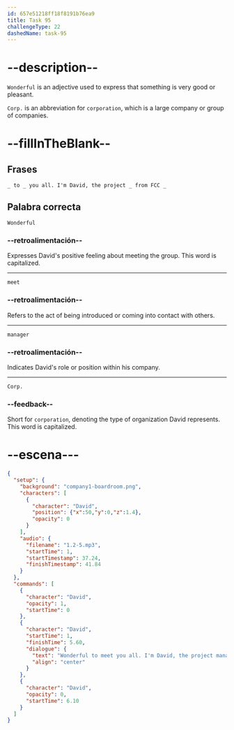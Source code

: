 ```yaml
---
id: 657e51218ff18f8191b76ea9
title: Task 95
challengeType: 22
dashedName: task-95
---
```


<!--
AUDIO REFERENCE:

David: Wonderful to meet you all. I'm David, the project manager from FCC Corp.

-->

# --description--

`Wonderful` is an adjective used to express that something is very good or pleasant.

`Corp.` is an abbreviation for `corporation`, which is a large company or group of companies.

# --fillInTheBlank--

## Frases

`_ to _ you all. I'm David, the project _ from FCC _`

## Palabra correcta

`Wonderful`

### --retroalimentación--

Expresses David's positive feeling about meeting the group. This word is capitalized.

---

`meet`

### --retroalimentación--

Refers to the act of being introduced or coming into contact with others.

---

`manager`

### --retroalimentación--

Indicates David's role or position within his company.

---

`Corp.`

### --feedback--

Short for `corporation`, denoting the type of organization David represents. This word is capitalized.

# --escena---

```json
{
  "setup": {
    "background": "company1-boardroom.png",
    "characters": [
      {
        "character": "David",
        "position": {"x":50,"y":0,"z":1.4},
        "opacity": 0
      }
    ],
    "audio": {
      "filename": "1.2-5.mp3",
      "startTime": 1,
      "startTimestamp": 37.24,
      "finishTimestamp": 41.84
    }
  },
  "commands": [
    {
      "character": "David",
      "opacity": 1,
      "startTime": 0
    },
    {
      "character": "David",
      "startTime": 1,
      "finishTime": 5.60,
      "dialogue": {
        "text": "Wonderful to meet you all. I'm David, the project manager from FCC Corp.",
        "align": "center"
      }
    },
    {
      "character": "David",
      "opacity": 0,
      "startTime": 6.10
    }
  ]
}
```
